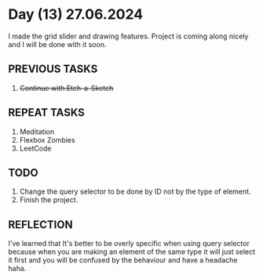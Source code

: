# Day (13) 27.06.2024

I made the grid slider and drawing features. Project is coming along nicely and I will be done with it soon.

## PREVIOUS TASKS

1. ~~Continue with Etch-a-Sketch~~

## REPEAT TASKS

1. Meditation
2. Flexbox Zombies
3. LeetCode

## TODO

1. Change the query selector to be done by ID not by the type of element.
2. Finish the project.

## REFLECTION

I've learned that It's better to be overly specific when using query selector because when you are making an element of the same type it will just select it first and you will be confused by the behaviour and have a headache haha.
